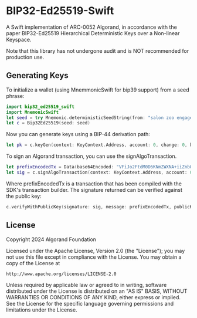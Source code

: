 # BIP32-Ed25519-Swift

A Swift implementation of ARC-0052 Algorand, in accordance with the paper BIP32-Ed25519 Hierarchical Deterministic Keys over a Non-linear Keyspace.

Note that this library has not undergone audit and is NOT recommended for production use.

## Generating Keys

To initialize a wallet (using MnemmonicSwift for bip39 support) from a seed phrase:

```swift
import bip32_ed25519_swift
import MnemonicSwift
let seed = try Mnemonic.deterministicSeedString(from: "salon zoo engage submit smile frost later decide wing sight chaos renew lizard rely canal coral scene hobby scare step bus leaf tobacco slice")
let c = Bip32Ed25519(seed: seed)
```

Now you can generate keys using a BIP-44 derivation path:

```swift
let pk = c.keyGen(context: KeyContext.Address, account: 0, change: 0, keyIndex: 0)
```

To sign an Algorand transaction, you can use the signAlgoTransaction.

```swift
let prefixEncodedTx = Data(base64Encoded: "VFiJo2FtdM0D6KNmZWXNA+iiZnbOAkeSd6NnZW6sdGVzdG5ldC12MS4womdoxCBIY7UYpLPITsgQ8i1PEIHLD3HwWaesIN7GL39w5Qk6IqJsds4CR5Zfo3JjdsQgYv6DK3rRBUS+gzemcENeUGSuSmbne9eJCXZbRrV2pvOjc25kxCBi/oMretEFRL6DN6ZwQ15QZK5KZud714kJdltGtXam86R0eXBlo3BheQ==")
let sig = c.signAlgoTransaction(context: KeyContext.Address, account: 0, change: 0, keyIndex: 0, prefixEncodedTx: prefixEncodedTx)
```

Where prefixEncodedTx is a transaction that has been compiled with the SDK's transaction builder. The signature returned can be verified against the public key:

```swift
c.verifyWithPublicKey(signature: sig, message: prefixEncodedTx, publicKey: pk)
```

## License

Copyright 2024 Algorand Foundation

Licensed under the Apache License, Version 2.0 (the "License");
you may not use this file except in compliance with the License.
You may obtain a copy of the License at

    http://www.apache.org/licenses/LICENSE-2.0

Unless required by applicable law or agreed to in writing, software
distributed under the License is distributed on an "AS IS" BASIS,
WITHOUT WARRANTIES OR CONDITIONS OF ANY KIND, either express or implied.
See the License for the specific language governing permissions and
limitations under the License.
